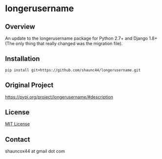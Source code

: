 # longerusername

## Overview
An update to the longerusername package for Python 2.7+ and Django 1.8+ (The only thing that really changed was the migration file).

## Installation
```
pip install git+https://github.com/shaunc44/longerusername.git
```

## Original Project
https://pypi.org/project/longerusername/#description

## License
[MIT License](https://github.com/shaunc44/longerusername/blob/master/LICENSE) 

## Contact
shauncox44 at gmail dot com



